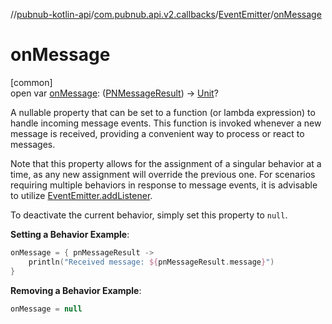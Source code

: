 //[pubnub-kotlin-api](../../../index.md)/[com.pubnub.api.v2.callbacks](../index.md)/[EventEmitter](index.md)/[onMessage](on-message.md)

# onMessage

[common]\
open var [onMessage](on-message.md): ([PNMessageResult](../../com.pubnub.api.models.consumer.pubsub/-p-n-message-result/index.md)) -&gt; [Unit](https://kotlinlang.org/api/latest/jvm/stdlib/kotlin/-unit/index.html)?

A nullable property that can be set to a function (or lambda expression) to handle incoming message events. This function is invoked whenever a new message is received, providing a convenient way to process or react to messages.

Note that this property allows for the assignment of a singular behavior at a time, as any new assignment will override the previous one. For scenarios requiring multiple behaviors in response to message events, it is advisable to utilize [EventEmitter.addListener](add-listener.md).

To deactivate the current behavior, simply set this property to `null`.

**Setting a Behavior Example**:

```kotlin
onMessage = { pnMessageResult ->
    println("Received message: ${pnMessageResult.message}")
}
```

**Removing a Behavior Example**:

```kotlin
onMessage = null
```
